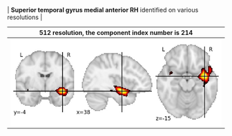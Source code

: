 


| **Superior temporal gyrus medial anterior RH** identified on various resolutions |

| 512 resolution, the component index number is 214|  
|:---:|  
| ![Component 512](../512/final/214.jpg "From component 512: Superior temporal gyrus medial anterior RH") |